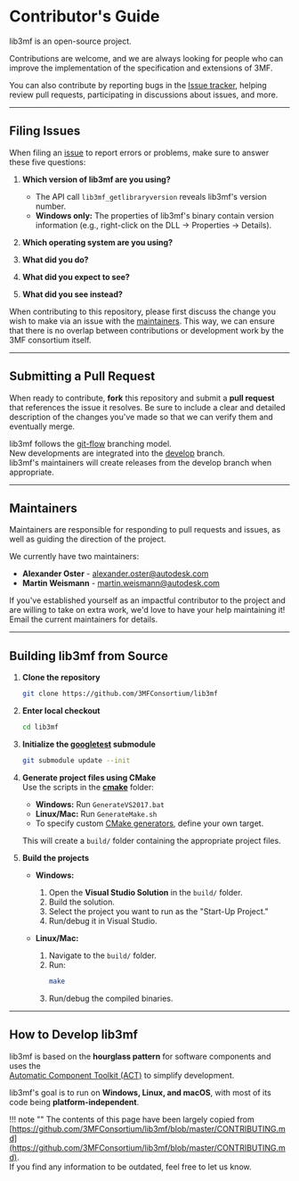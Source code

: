 # Contributor's Guide

lib3mf is an open-source project.

Contributions are welcome, and we are always looking for people who can improve the implementation of the specification and extensions of 3MF.

You can also contribute by reporting bugs in the [Issue tracker](https://github.com/3MFConsortium/lib3mf/issues), helping review pull requests, participating in discussions about issues, and more.

---

## Filing Issues

When filing an [issue](https://github.com/3MFConsortium/lib3mf/issues) to report errors or problems, make sure to answer these five questions:

1. **Which version of lib3mf are you using?**  
   - The API call `lib3mf_getlibraryversion` reveals lib3mf's version number.  
   - **Windows only:** The properties of lib3mf's binary contain version information (e.g., right-click on the DLL → Properties → Details).  

2. **Which operating system are you using?**  
3. **What did you do?**  
4. **What did you expect to see?**  
5. **What did you see instead?**  

When contributing to this repository, please first discuss the change you wish to make via an issue with the [maintainers](#maintainers). This way, we can ensure that there is no overlap between contributions or development work by the 3MF consortium itself.

---

## Submitting a Pull Request

When ready to contribute, **fork** this repository and submit a **pull request** that references the issue it resolves. Be sure to include a clear and detailed description of the changes you've made so that we can verify them and eventually merge.

lib3mf follows the [git-flow](https://www.atlassian.com/git/tutorials/comparing-workflows/gitflow-workflow) branching model.  
New developments are integrated into the [develop](https://github.com/3MFConsortium/lib3mf/tree/develop) branch.  
lib3mf's maintainers will create releases from the develop branch when appropriate.

---

## Maintainers

Maintainers are responsible for responding to pull requests and issues, as well as guiding the direction of the project.

We currently have two maintainers:

- **Alexander Oster** - [alexander.oster@autodesk.com](mailto:alexander.oster@autodesk.com)  
- **Martin Weismann** - [martin.weismann@autodesk.com](mailto:martin.weismann@autodesk.com)  

If you've established yourself as an impactful contributor to the project and are willing to take on extra work, we'd love to have your help maintaining it!  
Email the current maintainers for details.

---

## Building lib3mf from Source

1. **Clone the repository**  
   ```sh
   git clone https://github.com/3MFConsortium/lib3mf
   ```
2. **Enter local checkout**  
   ```sh
   cd lib3mf
   ```
3. **Initialize the [googletest](https://github.com/google/googletest) submodule**  
   ```sh
   git submodule update --init
   ```
4. **Generate project files using CMake**  
   Use the scripts in the **[cmake](cmake)** folder:
   - **Windows:** Run `GenerateVS2017.bat`
   - **Linux/Mac:** Run `GenerateMake.sh`
   - To specify custom [CMake generators](https://cmake.org/cmake/help/v3.0/manual/cmake-generators.7.html), define your own target.

   This will create a `build/` folder containing the appropriate project files.

5. **Build the projects**  
   - **Windows:**
     1. Open the **Visual Studio Solution** in the `build/` folder.
     2. Build the solution.
     3. Select the project you want to run as the "Start-Up Project."
     4. Run/debug it in Visual Studio.

   - **Linux/Mac:**
     1. Navigate to the `build/` folder.
     2. Run:
        ```sh
        make
        ```
     3. Run/debug the compiled binaries.

---

## How to Develop lib3mf

lib3mf is based on the **hourglass pattern** for software components and uses the  
[Automatic Component Toolkit (ACT)](https://github.com/Autodesk/AutomaticComponentToolkit/) to simplify development.

lib3mf's goal is to run on **Windows, Linux, and macOS**, with most of its code being **platform-independent**.

!!! note ""
    The contents of this page have been largely copied from  
    [https://github.com/3MFConsortium/lib3mf/blob/master/CONTRIBUTING.md](https://github.com/3MFConsortium/lib3mf/blob/master/CONTRIBUTING.md).  
    If you find any information to be outdated, feel free to let us know.
